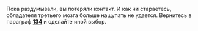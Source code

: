 Пока раздумывали, вы потеряли контакт. И как ни стараетесь, обладателя третьего мозга больше нащупать не удается. Вернитесь в параграф [**134**](#n_134) и сделайте иной выбор.

